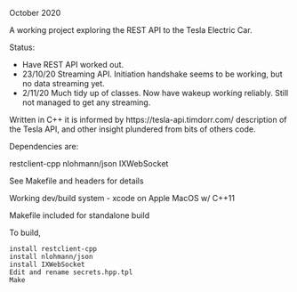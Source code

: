 
October 2020

A working project exploring the REST API to the Tesla Electric Car.

Status:
<ul>
<li>Have  REST API  worked out.</li>
<li>23/10/20        Streaming API. Initiation handshake seems to be working, but no data streaming yet.</li>
<li>2/11/20          Much tidy up of classes. Now have wakeup working reliably. Still not managed to get
                            any streaming.</li>

</ul>
Written in C++ it is informed by https://tesla-api.timdorr.com/ description of the Tesla API, and other insight plundered from bits of others code.

Dependencies are:

restclient-cpp
nlohmann/json
IXWebSocket

See Makefile and headers for details

Working dev/build system - xcode on Apple MacOS w/ C++11

Makefile included for standalone build

To build,

    install restclient-cpp
    install nlohmann/json
    install IXWebSocket
    Edit and rename secrets.hpp.tpl
    Make

